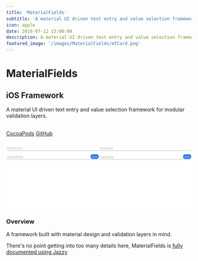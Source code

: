 ```yaml
---
title: 'MaterialFields' 
subtitle: 'A material UI driven text entry and value selection framework for modular validation layers.'
icon: apple
date: 2018-07-12 13:00:00
description: A material UI driven text entry and value selection framework for modular validation layers.
featured_image: '/images/MaterialFields/mfCard.png'
---
```

<div class="center">
	<h1><i class="fab fa-apple"></i> MaterialFields</h1>
	<h2>iOS Framework</h2>
    <p>A material UI driven text entry and value selection framework for modular validation layers.</p>
	<br>
    <a href="https://cocoapods.org/pods/MaterialFields" class="buttonBlue button--large">CocoaPods</a>
	<a href="https://github.com/barbulescualex/MaterialFields" class="buttonBlue button--large">GitHub</a>
</div>

![MaterialFieldsPromoGif](https://github.com/barbulescualex/MaterialFields/blob/master/assets/promo.gif?raw=true)

### Overview

A framework built with material design and validation layers in mind. 

There's no point getting into too many details here, MaterialFields is [fully documented using Jazzy](https://barbulescualex.github.io/MaterialFields/)

